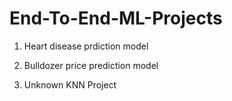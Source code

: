 # End-To-End-ML-Projects

1. Heart disease prdiction model

2. Bulldozer price prediction model

3. Unknown KNN Project
